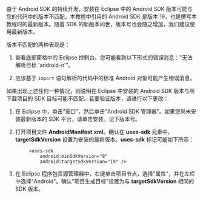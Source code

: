 由于 Android SDK 的持续开发，安装在 Eclipse 中的 Android SDK 版本可能与您的代码中的版本不匹配。本教程中引用的 Android SDK 是版本 19，也是撰写本教程时的最新版本。随着 SDK 的新版本问世，版本号也会随之增加，我们建议使用最新版本。

版本不匹配的两种表现是：

1. 查看底部窗格中的 Eclipse 控制台。您可能看到以下形式的错误消息："无法解析目标  'android-n'"。

2. 应该基于  `import` 语句解析的代码中的标准 Android 对象可能产生错误消息。

如果出现上述任何一种情况，则说明在 Eclipse 中安装的 Android SDK 版本与所下载项目的 SDK 目标可能不匹配。若要验证版本，请进行以下更改：


1. 在 Eclipse 中，单击"窗口"，然后单击"Android SDK 管理器"。如果您尚未安装最新版本的 SDK 平台，请单击安装。记下版本号。

2. 打开项目文件 **AndroidManifest.xml**。确认在 **uses-sdk** 元素中，**targetSdkVersion** 设置为安装的最新版本。**uses-sdk** 标记可能如下所示：
 
	 	    <uses-sdk
	 	        android:minSdkVersion="8"
	 	        android:targetSdkVersion="19" />
<tags ms.service=""
    ms.date=""
    wacn.date=""
    />
	
3. 在 Eclipse 程序包资源管理器中，右键单击项目节点，选择"属性"，并在左栏中选择"Android"。确认"项目生成目标"设置为与 **targetSdkVersion** 相同的 SDK 版本。
